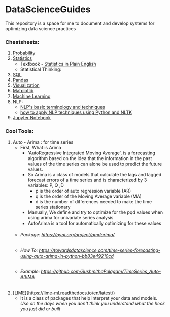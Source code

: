 # DataScienceGuides
This repository is a space for me to document and develop systems for optimizing data science practices


### Cheatsheets: 
1. [Probability](https://github.com/wzchen/probability_cheatsheet)
2. [Statistics](https://stanford.edu/~shervine/teaching/cme-106/cheatsheet-statistics)
    - Textbook - [Statistics in Plain English](https://www.book2look.com/embed/9781317526988) 
    - Statistical Thinking:  
4. [SQL](https://learnsql.com/blog/sql-basics-cheat-sheet/sql-basics-cheat-sheet-a4.pdf)
5. [Pandas](http://datacamp-community-prod.s3.amazonaws.com/dbed353d-2757-4617-8206-8767ab379ab3)
6. [Visualization](http://www.biosci.global/customer-stories-en/data-visualization-cheat-sheet/)
7. [Matplotlib](https://datacamp-community-prod.s3.amazonaws.com/28b8210c-60cc-4f13-b0b4-5b4f2ad4790b)
8. [Machine Learning](https://stanford.edu/~shervine/teaching/cs-229/cheatsheet-supervised-learning)
9. NLP:
    - [NLP's basic terminology and techniques](https://cheatography.com/sree017/cheat-sheets/nlp/)
    - [how to apply NLP techniques using Python and NLTK](https://cheatography.com/murenei/cheat-sheets/natural-language-processing-with-python-and-nltk/)
10. [Jupyter Notebook](https://datacamp-community-prod.s3.amazonaws.com/48093c40-5303-45f4-bbf9-0c96c0133c40)


### Cool Tools:
1. Auto - Arima : for time series
    - First, What is Arima
        - 'AutoRegressive Integrated Moving Average', is a forecasting algorithm based on the idea that the information in the past values of the time series can alone be used to predict the future values.
        - So Arima is a class of models that calculate the lags and lagged forecast errors of a time series and is characterized by 3 variables: P, Q ,D
            - p is the order of auto regression variable (AR)
            - q is the order of the Moving Average variable (MA)
            - d is the number of differences needed to make the time series stationary
        - Manually, We define and try to optimize for the pqd values when using arima for univariate series analysis
        - AutoArima is a tool for automatically optimizing for these values
   - ###### Package: https://pypi.org/project/pmdarima/
   - ###### How To: https://towardsdatascience.com/time-series-forecasting-using-auto-arima-in-python-bb83e49210cd     
   - ###### Example: https://github.com/SushmithaPulagam/TimeSeries_Auto-ARIMA
2. [LIME]{https://lime-ml.readthedocs.io/en/latest/)
    - It is a class of packages that help interpret your data and models. *Use on the days when you don't think you understand what the heck you just did or built*
